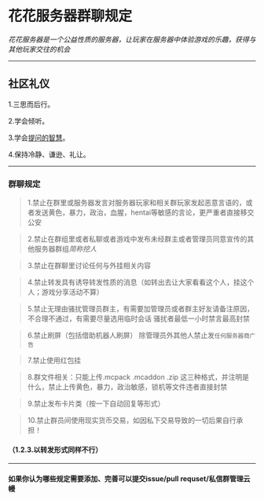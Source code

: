 # 花花服务器群聊规定
*花花服务器是一个公益性质的服务器，让玩家在服务器中体验游戏的乐趣，获得与其他玩家交往的机会*
***
## 社区礼仪
1.三思而后行。

2.学会倾听。

3.学会[提问的智慧](https://github.com/huahuaserver/How-To-Ask-Questions-The-Smart-Way)。

4.保持冷静、谦逊、礼让。
***
### 群聊规定
>1.禁止在群里或服务器发言对服务器玩家和相关群玩家发起恶意言语的，或者发送黄色，暴力，政治，血腥，hentai等敏感的言论，更严重者直接移交公安

>2.禁止在群组里或者私聊或者游戏中发布未经群主或者管理员同意宣传的其他服务器群组*简称挖人*

>3.禁止在群聊里讨论任何与外挂相关内容

>4.禁止转发具有诱导转发性质的消息（如转出去让大家看看这个人，挂这个人；游戏分享活动不算）

>5.禁止无理由骚扰管理员群主，有需要加管理员或者群主好友请备注原因，不合理不通过，有需要尽量选用临时会话 骚扰者最低一小时禁言最高封禁

>6.禁止刷屏（包括借助机器人刷屏） 除管理员外其他人禁止发`任何服务器商广告`

>7.禁止使用红包挂

>8.群文件相关：只能上传.mcpack .mcaddon .zip 这三种格式，并注明是什么，禁止上传黄色，暴力，政治敏感，锁机等文件违者直接封禁

>9.禁止发布卡片类（按一下自动回复等形式）

>10.禁止群员间使用现实货币交易，如因私下交易导致的一切后果自行承担！

#### （1.2.3.以转发形式同样不行）

***
#### 如果你认为哪些规定需要添加、完善可以提交issue/pull requset/私信群管理云幔
